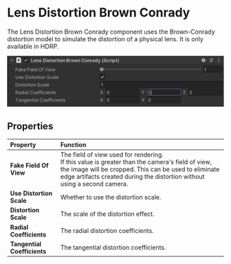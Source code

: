 # Lens Distortion Brown Conrady

The Lens Distortion Brown Conrady component uses the Brown-Conrady distortion model to simulate the distortion of a physical lens. It is only available in HDRP.

![Lens Distortion Brown Conrady Controls](images/ref-component-lens-distortion-brown-conrady.png)

## Properties

| **Property** | **Function** |
|:---|:---|
| **Fake Field Of View** | The field of view used for rendering.<br />If this value is greater than the camera's field of view, the image will be cropped. This can be used to eliminate edge artifacts created during the distortion without using a second camera. |
| **Use Distortion Scale** | Whether to use the distortion scale. |
| **Distortion Scale** | The scale of the distortion effect. |
| **Radial Coefficients** | The radial distortion coefficients. |
| **Tangential Coefficients** | The tangential distortion coefficients. |